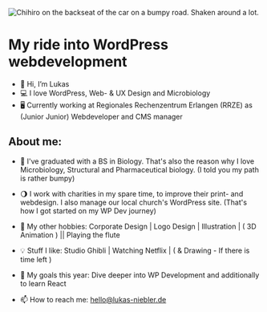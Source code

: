 ![Chihiro on the backseat of the car on a bumpy road. Shaken around a lot.](https://media4.giphy.com/media/Dc4TGF0n3mVVK/giphy.gif?cid=790b76112bf8ddb06bc808a8cb3b22222ddbcda78d715a7e&rid=giphy.gif&ct=g)

# My ride into WordPress webdevelopment

- 👋 Hi, I’m Lukas
- 💻 I love WordPress, Web- & UX Design and Microbiology
- 🖥 Currently working at Regionales Rechenzentrum Erlangen (RRZE) as (Junior Junior) Webdeveloper and CMS manager

## About me:
- 🌱 I've graduated with a BS in Biology. That's also the reason why I love Microbiology, Structural and Pharmaceutical biology. (I told you my path is rather bumpy)
- 🌖 I work with charities in my spare time, to improve their print- and webdesign. I also manage our local church's WordPress site. (That's how I got started on my WP Dev journey)
- 🌊 My other hobbies: Corporate Design | Logo Design | Illustration | ( 3D Animation ) || Playing the flute
- 💡 Stuff I like: Studio Ghibli | Watching Netflix | ( & Drawing - If there is time left )
- 🎯 My goals this year: Dive deeper into WP Development and additionally to learn React

- 📫 How to reach me: hello@lukas-niebler.de 

<!---
lukasniebler/lukasniebler is a ✨ special ✨ repository because its `README.md` (this file) appears on your GitHub profile.
You can click the Preview link to take a look at your changes.
--->
